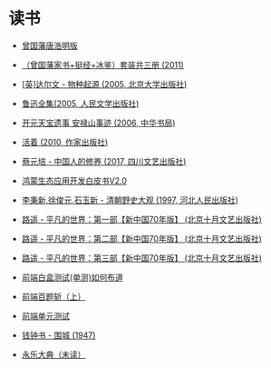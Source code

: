 # 读书

- <a target="_blank" href="/book/曾国藩唐浩明版.pdf">曾国藩唐浩明版</a>

- <a target="_blank" href="../../public//book/（清）曾国藩 - 曾国藩智慧精髓大合集（曾国藩家书+挺经+冰鉴）套装共三册 (2011) - libgen.li.pdf">（曾国藩家书+挺经+冰鉴）套装共三册 (2011)</a>

- <a target="_blank" href="../../public/book/[科学素养文库·科学元典丛书] [英]达尔文 - 物种起源 (2005, 北京大学出版社) - libgen.li.pdf">[英]达尔文 - 物种起源 (2005, 北京大学出版社)</a>

- <a target="_blank" href="../../public//book/[鲁迅全集] 鲁迅 - 鲁迅全集（第01卷：坟、热风、呐喊） 1 (2005, 人民文学出版社) - libgen.li.pdf"> 鲁迅全集(2005, 人民文学出版社)</a>

- <a target="_blank" href="../../public/book/[唐宋史料笔记丛刊] 王仁裕_ 姚汝能_ 曾贻芬点校 - 开元天宝遗事 安禄山事迹 (2006, 中华书局) - libgen.li.pdf">开元天宝遗事 安禄山事迹 (2006, 中华书局)</a>

- <a target="_blank" href="../../public/book/[余华作品（2008版）] - 活着 (2010, 作家出版社) - libgen.li.pdf">活着 (2010, 作家出版社)</a>

- <a target="_blank" href="../../public/book/蔡元培 - 中国人的修养 (2017, 四川文艺出版社) - libgen.li.pdf">蔡元培 - 中国人的修养 (2017, 四川文艺出版社)</a>

- <a target="_blank" href="../../public/book/鸿蒙生态应用开发白皮书V2.0.pdf">鸿蒙生态应用开发白皮书V2.0</a>

- <a target="_blank" href="../../public/book/李秉新,徐俊元,石玉新 - 清朝野史大观 (1997, 河北人民出版社) - libgen.li.pdf">李秉新,徐俊元,石玉新 - 清朝野史大观 (1997, 河北人民出版社)</a>

- <a target="_blank" href="../../public/book/路遥 - 平凡的世界：第一部【新中国70年版】 (北京十月文艺出版社) - libgen.li.pdf">路遥 - 平凡的世界：第一部【新中国70年版】 (北京十月文艺出版社)</a>

- <a target="_blank" href="../../public/book/路遥 - 平凡的世界：第二部【新中国70年版】 (北京十月文艺出版社) - libgen.li.pdf">路遥 - 平凡的世界：第二部【新中国70年版】 (北京十月文艺出版社)</a>

- <a target="_blank" href="../../public/book/路遥 - 平凡的世界：第三部【新中国70年版】 (北京十月文艺出版社) - libgen.li.pdf">路遥 - 平凡的世界：第三部【新中国70年版】 (北京十月文艺出版社)</a>

- <a target="_blank" href="../../public/book/前端白盒测试(单测)如何布道.pdf">前端白盒测试(单测)如何布道</a>

- <a target="_blank" href="../../public/book/前端百题斩（上）.pdf">前端百题斩（上）</a>

- <a target="_blank" href="../../public/book/前端单元测试.pdf">前端单元测试</a>

- <a target="_blank" href="../../public/book/钱钟书 - 围城 (1947) - libgen.li.pdf">钱钟书 - 围城 (1947)</a>

- <a target="_blank" href="http://read.yongledadian.com.cn/">永乐大典（未读）</a>
